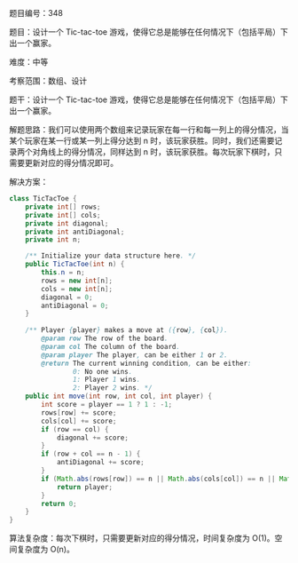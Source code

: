 题目编号：348

题目：设计一个 Tic-tac-toe 游戏，使得它总是能够在任何情况下（包括平局）下出一个赢家。

难度：中等

考察范围：数组、设计

题干：设计一个 Tic-tac-toe 游戏，使得它总是能够在任何情况下（包括平局）下出一个赢家。

解题思路：我们可以使用两个数组来记录玩家在每一行和每一列上的得分情况，当某个玩家在某一行或某一列上得分达到 n 时，该玩家获胜。同时，我们还需要记录两个对角线上的得分情况，同样达到 n 时，该玩家获胜。每次玩家下棋时，只需要更新对应的得分情况即可。

解决方案：

```java
class TicTacToe {
    private int[] rows;
    private int[] cols;
    private int diagonal;
    private int antiDiagonal;
    private int n;

    /** Initialize your data structure here. */
    public TicTacToe(int n) {
        this.n = n;
        rows = new int[n];
        cols = new int[n];
        diagonal = 0;
        antiDiagonal = 0;
    }
    
    /** Player {player} makes a move at ({row}, {col}).
        @param row The row of the board.
        @param col The column of the board.
        @param player The player, can be either 1 or 2.
        @return The current winning condition, can be either:
                0: No one wins.
                1: Player 1 wins.
                2: Player 2 wins. */
    public int move(int row, int col, int player) {
        int score = player == 1 ? 1 : -1;
        rows[row] += score;
        cols[col] += score;
        if (row == col) {
            diagonal += score;
        }
        if (row + col == n - 1) {
            antiDiagonal += score;
        }
        if (Math.abs(rows[row]) == n || Math.abs(cols[col]) == n || Math.abs(diagonal) == n || Math.abs(antiDiagonal) == n) {
            return player;
        }
        return 0;
    }
}
```

算法复杂度：每次下棋时，只需要更新对应的得分情况，时间复杂度为 O(1)。空间复杂度为 O(n)。